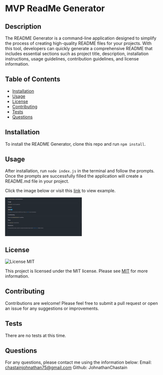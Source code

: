 
  # MVP ReadMe Generator

  ## Description
  The README Generator is a command-line application designed to simplify the process of creating high-quality README files for your projects. With this tool, developers can quickly generate a comprehensive README that includes essential sections such as project title, description, installation instructions, usage guidelines, contribution guidelines, and license information.

  ## Table of Contents
   * [Installation](#installation)
   * [Usage](#usage)
   * [License](#license)
   * [Contributing](#contributing)
   * [Tests](#tests)
   * [Questions](#questions)

   ## Installation
   To install the README Generator, clone this repo and run `npm install`.

   ## Usage
   After installation, run `node index.js` in the terminal and follow the prompts. Once the prompts are successfully filled the application will create a README.md file in your project.
   
   Click the image below or visit this [link](https://drive.google.com/file/d/1awsAuUNo3xgpzTDm8dO1kOKUkcTCXNUv/view?usp=sharing) to view example. 
  
  [<img src="./MVPs.png" width="50%">](https://drive.google.com/file/d/1awsAuUNo3xgpzTDm8dO1kOKUkcTCXNUv/preview "Now in Android: 55")
   <!-- [![Watch the video](./MVPs.png)](https://drive.google.com/file/d/1awsAuUNo3xgpzTDm8dO1kOKUkcTCXNUv/preview) -->


   ## License
   
  ![License MIT](https://img.shields.io/badge/License-MIT-blue.svg)

  This project is licensed under the MIT license. Please see [MIT](https://opensource.org/licenses/MIT)
  for more information.


   ## Contributing 
   Contributions are welcome! Please feel free to submit a pull request or open an issue for any suggestions or improvements.

   ## Tests
   There are no tests at this time.

   ## Questions
   For any questions, please contact me using the information below:
   Email: chastainjohnathan75@gmail.com
   Github: JohnathanChastain
  